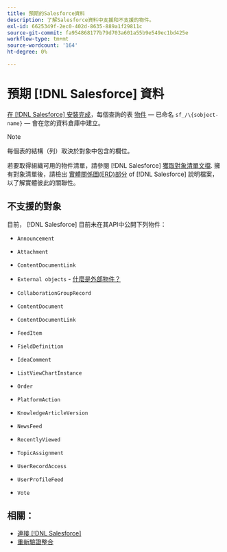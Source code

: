 ```yaml
---
title: 預期的Salesforce資料
description: 了解Salesforce資料中支援和不支援的物件。
exl-id: 6625349f-2ec0-402d-8635-889a1f29811c
source-git-commit: fa954868177b79d703a601a55b9e549ec1bd425e
workflow-type: tm+mt
source-wordcount: '164'
ht-degree: 0%

---
```


# 預期 [!DNL Salesforce] 資料

[在 [!DNL Salesforce] 安裝完成](../integrations/salesforce.md)，每個查詢的表 [物件](https://developer.salesforce.com/docs/atlas.en-us.api.meta/api/sforce_api_objects_concepts.htm)  — 已命名 `sf_/\{sobject-name}`  — 會在您的資料倉庫中建立。

>[!NOTE]
>
>每個表的結構（列）取決於對象中包含的欄位。

若要取得組織可用的物件清單，請參閱 [!DNL Salesforce] [獲取對象清單文檔](https://developer.salesforce.com/docs/atlas.en-us.api_rest.meta/api_rest/dome_describeGlobal.htm). 擁有對象清單後，請檢出 [實體關係圖(ERD)部分](https://developer.salesforce.com/docs/atlas.en-us.object_reference.meta/object_reference/sforce_api_erd_knowledge.htm) of [!DNL Salesforce] 說明檔案，以了解實體彼此的關聯性。

## 不支援的對象

目前， [!DNL Salesforce] 目前未在其API中公開下列物件：

* `Announcement`
* `Attachment`
* `ContentDocumentLink`
* `External objects` - [什麼是外部物件？](https://developer.salesforce.com/docs/atlas.en-us.api.meta/api/sforce_api_objects_external_objects.htm)
* `CollaborationGroupRecord`
* `ContentDocument`
* `ContentDocumentLink`
* `FeedItem`
* `FieldDefinition`
* `IdeaComment`
* `ListViewChartInstance`
* `Order`
* `PlatformAction`

* `KnowledgeArticleVersion`
* `NewsFeed`
* `RecentlyViewed`
* `TopicAssignment`
* `UserRecordAccess`
* `UserProfileFeed`
* `Vote`

## 相關：

* [連接 [!DNL Salesforce]](../integrations/salesforce.md)
* [重新驗證整合](https://experienceleague.adobe.com/docs/commerce-knowledge-base/kb/how-to/mbi-reauthenticating-integrations.html?lang=en)
